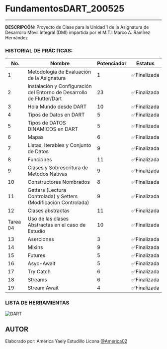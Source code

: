 # FundamentosDART_200525
-----
**DESCRIPCÓN:**
Proyecto de Clase para la Unidad 1 de la Asignatura de Desarrollo Móvil Integral (DMI) impartida 
por el M.T.I Marco A. RamÍrez Hernández



### HISTORIAL DE PRÁCTICAS:
|No.|Nombre|Potenciador|Estatus
|--|--|--|--|
|1|Metodología de Evaluación de la Asignatura|1|✅Finalizada|
|2|Instalación y Configuración del Entorno de Desarrollo de Flutter/Dart|23|✅Finalizada|
|3|Hola Mundo desde DART|10|✅Finalizada|
|4|Tipos de Datos en DART|5|✅Finalizada|
|5|Tipos de DATOS DINAMICOS en DART|5|✅Finalizada|
|6|Mapas|6|✅Finalizada|
|7|Listas, Iterables y Conjunto de Datos|9|✅Finalizada|
|8|Funciones|11|✅Finalizada|
|9|Clases y Sobrescritura de Metodos Nativas|9|✅Finalizada|
|10|Constructores Nombrados|8|✅Finalizada|
|11|Getters (Lectura Controlada) y Setters (Modificación Controlada)|9|✅Finalizada|
|12|Clases abstractas|11|✅Finalizada|
|Tarea 04|Uso de las clases Abstractas en el caso de Estudio|10|✅Finalizada|
|13|Aserciones|3|✅Finalizada|
|14|Mixins|9|✅Finalizada|
|15|Futures|5|✅Finalizada|
|16|Asyc-Await|5|✅Finalizada|
|17|Try Catch|6|✅Finalizada|
|18|Streams|6|✅Finalizada|
|19|Stream Await|4|✅Finalizada|


### LISTA DE HERRAMIENTAS
![DART](https://img.shields.io/badge/Dart-0175c2?style=for-the-badge&logo=dart&logoColor=white)


## AUTOR
Elaborado por: América Yaely Estudillo Licona [@America02](https://github.com/America02)
